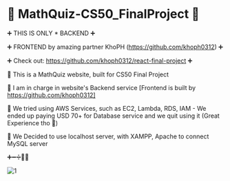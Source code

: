 # 📐 MathQuiz-CS50_FinalProject 📏

➕ THIS IS ONLY * BACKEND ➕

➕ FRONTEND by amazing partner KhoPH (https://github.com/khoph0312) ➕

➕ Check out: https://github.com/khoph0312/react-final-project ➕

📏 This is a MathQuiz website, built for CS50 Final Project

📏 I am in charge in website's Backend service [Frontend is built by https://github.com/khoph0312]

📏 We tried using AWS Services, such as EC2, Lambda, RDS, IAM - We ended up paying USD 70+ for Database service and we quit using it (Great Experience tho 🥲)

📏 We Decided to use localhost server, with XAMPP, Apache to connect MySQL server

➕➖➗🔢📏 

![1](https://user-images.githubusercontent.com/66780058/197855467-52a6084d-062b-434a-8638-6cb59254f66d.png)
